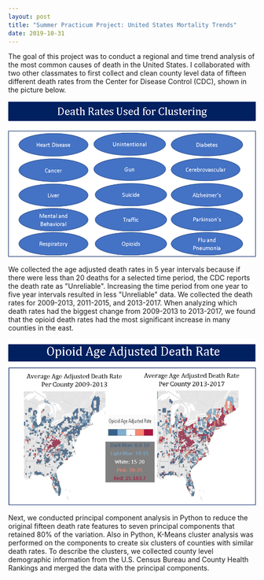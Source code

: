 ```yaml
---
layout: post
title: "Summer Practicum Project: United States Mortality Trends"
date: 2019-10-31
---
```


  The goal of this project was to conduct a regional and time trend analysis of the most common causes of death in the United States. I collaborated with two other classmates to first collect and clean county level data of fifteen different death rates from the Center for Disease Control (CDC), shown in the picture below. 

![Image](https://github.com/brighamk/brighamk.github.io/blob/master/images/Picture2.png?raw=true)

  We collected the age adjusted death rates in 5 year intervals because if there were less than 20 deaths for a selected time period, the CDC reports the death rate as "Unreliable". Increasing the time period from one year to five year intervals resulted in less "Unreliable" data. We collected the death rates for 2009-2013, 2011-2015, and 2013-2017. When analyzing which death rates had the biggest change from 2009-2013 to 2013-2017, we found that the opioid death rates had the most significant increase in many counties in the east. 

![Image](https://github.com/brighamk/brighamk.github.io/blob/master/images/Picture4.png?raw=true)

  Next, we conducted principal component analysis in Python to reduce the original fifteen death rate features to seven principal components that retained 80% of the variation. Also in Python, K-Means cluster analysis was performed on the components to create six clusters of counties with similar death rates. To describe the clusters, we collected county level
demographic information from the U.S. Census Bureau and County Health Rankings and merged the data with the principal components. 

